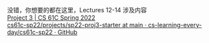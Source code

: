 没错，你想要的都在这里，Lectures 12-14 涉及内容  
[Project 3 | CS 61C Spring 2022](https://inst.eecs.berkeley.edu/~cs61c/sp22/projects/proj3/)  
[cs61c-sp22/projects/sp22-proj3-starter at main · cs-learning-every-day/cs61c-sp22 · GitHub](https://github.com/cs-learning-every-day/cs61c-sp22/tree/main/projects/sp22-proj3-starter)
